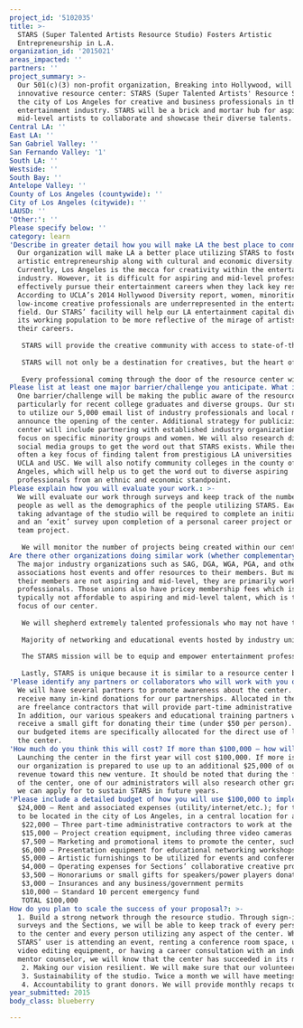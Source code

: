```yaml
---
project_id: '5102035'
title: >-
  STARS (Super Talented Artists Resource Studio) Fosters Artistic
  Entrepreneurship in L.A.
organization_id: '2015021'
areas_impacted: ''
partners: ''
project_summary: >-
  Our 501(c)(3) non-profit organization, Breaking into Hollywood, will launch an
  innovative resource center: STARS (Super Talented Artists' Resource Studio) in
  the city of Los Angeles for creative and business professionals in the
  entertainment industry. STARS will be a brick and mortar hub for aspiring and
  mid-level artists to collaborate and showcase their diverse talents.
Central LA: ''
East LA: ''
San Gabriel Valley: ''
San Fernando Valley: '1'
South LA: ''
Westside: ''
South Bay: ''
Antelope Valley: ''
County of Los Angeles (countywide): ''
City of Los Angeles (citywide): ''
LAUSD: ''
'Other:': ''
Please specify below: ''
category: learn
'Describe in greater detail how you will make LA the best place to connect:': >-
  Our organization will make LA a better place utilizing STARS to foster
  artistic entrepreneurship along with cultural and economic diversity.
  Currently, Los Angeles is the mecca for creativity within the entertainment
  industry. However, it is difficult for aspiring and mid-level professionals to
  effectively pursue their entertainment careers when they lack key resources.
  According to UCLA’s 2014 Hollywood Diversity report, women, minorities and
  low-income creative professionals are underrepresented in the entertainment
  field. Our STARS’ facility will help our LA entertainment capital diversify
  its working population to be more reflective of the mirage of artists pursuing
  their careers. 
   
   STARS will provide the creative community with access to state-of-the art shared equipment, education and training, and accountability partnerships. As a result of STARS, more diverse artists will be better equipped for industry jobs and to produce their own projects, which will ultimately stabilize their finances as an artisticpreneur.
   
   STARS will not only be a destination for creatives, but the heart of where careers are developed and artistic dreams come true for all. Currently, our organization hosts over 25 educational networking events at various locations throughout the year with a total attendance of 2,000 entertainment professionals. This grant will allow our organization to use one venue for our events and programming. Los Angeles will become a better place to create because artists will not only have an avenue to learn about the creative arts, but also an artistic location to create their projects and showcase their talent within our center’s facility.
   
   Every professional coming through the door of the resource center will have an opportunity to become involved with our various Sections. STARS’ Sections are divided into each profession, such as the Acting Section, Writing Section, Directing Section, Producing Section, Music Composing Section, etc. Section Members can work individually within their Section, or collaborate with other Sections. Each Section has a Chair that is responsible to make sure that each Section showcases at least one project, or a joint project with another Section.
Please list at least one major barrier/challenge you anticipate. What is your strategy for overcoming these obstacles?: >-
  One barrier/challenge will be making the public aware of the resource center,
  particularly for recent college graduates and diverse groups. Our strategy is
  to utilize our 5,000 email list of industry professionals and local media to
  announce the opening of the center. Additional strategy for publicizing the
  center will include partnering with established industry organizations that
  focus on specific minority groups and women. We will also research diverse
  social media groups to get the word out that STARS exists. While there is
  often a key focus of finding talent from prestigious LA universities such as
  UCLA and USC. We will also notify community colleges in the county of Los
  Angeles, which will help us to get the word out to diverse aspiring
  professionals from an ethnic and economic standpoint.
Please explain how you will evaluate your work.: >-
  We will evaluate our work through surveys and keep track of the number of
  people as well as the demographics of the people utilizing STARS. Each person
  taking advantage of the studio will be required to complete an initial survey
  and an ‘exit’ survey upon completion of a personal career project or Section
  team project. 
   
   We will monitor the number of projects being created within our center on a regular basis. Through our quarterly evaluation methods, we will be able to make any necessary adjustments to maximize the center’s operational goals.
Are there other organizations doing similar work (whether complementary or competitive)? What is unique about your proposed approach?: >-
  The major industry organizations such as SAG, DGA, WGA, PGA, and other
  associations host events and offer resources to their members. But majority of
  their members are not aspiring and mid-level, they are primarily working
  professionals. Those unions also have pricey membership fees which is
  typically not affordable to aspiring and mid-level talent, which is the key
  focus of our center. 
   
   We will shepherd extremely talented professionals who may not have the credits to be a part of the unions. We will also provide them with training and industry contacts to better equip them with the tools needed to thrive in the entertainment business. 
   
   Majority of networking and educational events hosted by industry unions and other centers often occur in the evenings to accommodate those professionals who already have jobs. However, evening events often prevent many talented artists from attending because they do not have their own cars or because they work night shifts to obtain higher pay. Many industry events are held at elite locations which is not feasible for direct and safe bus routes. It can take artists 2-4 hours to arrive on time at an event that is only 20-45 mins way in a car. Lengthy public transportation commutes is a frequent hindrance for low-income industry professionals who have a sincere desire to attend evening workshops. STARS is unique in that it will hold a variety of events in the day to accommodate those who take public transportation.
   
   The STARS mission will be to equip and empower entertainment professionals with the tools needed to create their projects in a collaborative artistic environment. Collaboration is a key aspect of being successful in Hollywood. STARS will embrace collaboration and diversity among the various industry crafts.
   
   Lastly, STARS is unique because it is similar to a resource center but it operates like a small studio. It is a place where creative projects are actually being produced similar to a lab environment in the tech space. All artists will retain ownership of any projects they create unless otherwise decided by the artists. In other words, the studio will not own intellectual properties just because they are being created with the use of our STARS facility. To empower artists’ entrepreneurial spirits, STARS’ users will be encouraged to start their own entertainment companies utilizing guidance from our studio. This also includes helping professionals to register/copyright their creative properties.
'Please identify any partners or collaborators who will work with you on this project. How much of the $100,000 grant award will each partner receive?': >-
  We will have several partners to promote awareness about the center. We will
  receive many in-kind donations for our partnerships. Allocated in the budget
  are freelance contractors that will provide part-time administrative support.
  In addition, our various speakers and educational training partners will
  receive a small gift for donating their time (under $50 per person). Each of
  our budgeted items are specifically allocated for the direct use of launching
  the center.
'How much do you think this will cost? If more than $100,000 – how will you cover the additional costs?': >-
  Launching the center in the first year will cost $100,000. If more is needed,
  our organization is prepared to use up to an additional $25,000 of our regular
  revenue toward this new venture. It should be noted that during the first year
  of the center, one of our administrators will also research other grants that
  we can apply for to sustain STARS in future years.
'Please include a detailed budget of how you will use $100,000 to implement this project.': >-
  $24,000 – Rent and associated expenses (utility/internet/etc.); for the center
  to be located in the city of Los Angeles, in a central location for artists.
   $22,000 – Three part-time administrative contractors to work at the center. Note that we have several volunteers and board members that will also be involved with the center. 
   $15,000 – Project creation equipment, including three video cameras with accessories, two desktop computers, laptop, two printers/copiers combo, and software for filmmaking, editing, creative design and business office.
   $7,500 – Marketing and promotional items to promote the center, such as banner, brochures, etc.
   $6,000 – Presentation equipment for educational networking workshops, such as flat screen TV, projector and white board/screen
   $5,000 – Artistic furnishings to be utilized for events and conference room that can be made available for rental for studio member meetings or small casting sessions for Section projects
   $4,000 – Operating expenses for Sections’ collaborative creative projects
   $3,500 – Honorariums or small gifts for speakers/power players donating their time as a speaker/instructor/mentor
   $3,000 – Insurances and any business/government permits
   $10,000 – Standard 10 percent emergency fund
   TOTAL $100,000
How do you plan to scale the success of your proposal?: >-
  1. Build a strong network through the resource studio. Through sign-in sheets,
  surveys and the Sections, we will be able to keep track of every person coming
  to the center and every person utilizing any aspect of the center. Whether a
  STARS’ user is attending an event, renting a conference room space, using
  video editing equipment, or having a career consultation with an industry
  mentor counselor, we will know that the center has succeeded in its mission. 
   2. Making our vision resilient. We will make sure that our volunteers and paid staff are all clear on the vision of the resource studio. We will also be flexible as we execute the vision so that we maximize the benefits it has on the creative community-at-large.
   3. Sustainability of the studio. Twice a month we will have meetings to discuss our current budget so that we can assess its accuracy based on actual center use and operation. This process will allow us to effectively apply for the appropriate local and federal grants based on our center’s usage. 
   4. Accountability to grant donors. We will provide monthly recaps to our Goldhirsh Foundation point of contact. Through our report findings, we will gauge our success and continuously consider implementation of advice provided by the Foundation.
year_submitted: 2015
body_class: blueberry

---
```


